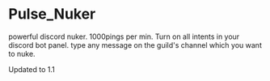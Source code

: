 # Pulse_Nuker
powerful discord nuker. 1000pings per min.
Turn on all intents in your discord bot panel.
type any message on the guild's channel which you want to nuke.

Updated to 1.1

